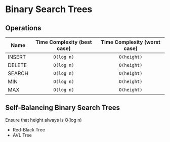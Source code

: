 # Binary Search Trees

## Operations

| Name   | Time Complexity (best case) | Time Complexity (worst case) |
| ------ | :-------------------------: | :--------------------------: |
| INSERT |         `O(log n)`          |         `O(height)`          |
| DELETE |         `O(log n)`          |         `O(height)`          |
| SEARCH |         `O(log n)`          |         `O(height)`          |
| MIN    |         `O(log n)`          |         `O(height)`          |
| MAX    |         `O(log n)`          |         `O(height)`          |

## Self-Balancing Binary Search Trees

Ensure that height always is O(log n)

- Red-Black Tree
- AVL Tree
